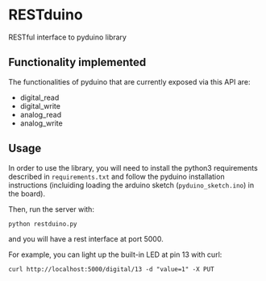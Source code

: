 RESTduino
=========

RESTful interface to pyduino library

Functionality implemented
-------------------------

The functionalities of pyduino that are currently exposed via this API are:

- digital_read
- digital_write
- analog_read
- analog_write

Usage
-----

In order to use the library, you will need to install the python3 requirements described in ``requirements.txt`` and follow the pyduino installation instructions (incluiding loading the arduino sketch (``pyduino_sketch.ino``) in the board).

Then, run the server with:

    python restduino.py

and you will have a rest interface at port 5000.

For example, you can light up the built-in LED at pin 13 with curl:

    curl http://localhost:5000/digital/13 -d "value=1" -X PUT 
